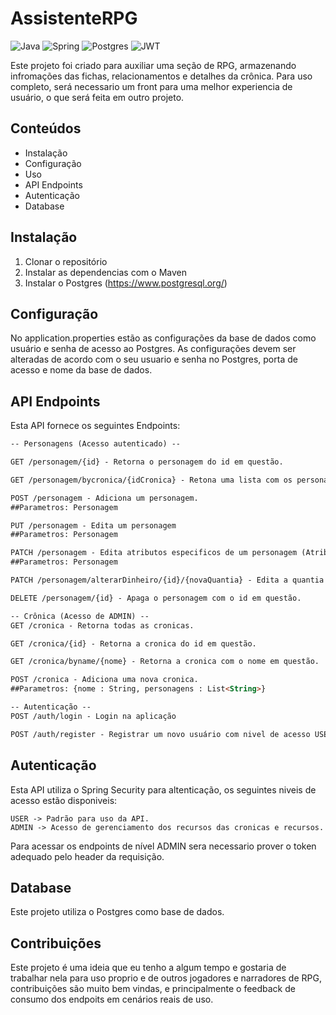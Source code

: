 # AssistenteRPG

![Java](https://img.shields.io/badge/java-%23ED8B00.svg?style=for-the-badge&logo=openjdk&logoColor=white)
![Spring](https://img.shields.io/badge/spring-%236DB33F.svg?style=for-the-badge&logo=spring&logoColor=white)
![Postgres](https://img.shields.io/badge/postgres-%23316192.svg?style=for-the-badge&logo=postgresql&logoColor=white)
![JWT](https://img.shields.io/badge/JWT-black?style=for-the-badge&logo=JSON%20web%20tokens)

Este projeto foi criado para auxiliar uma seção de RPG, armazenando infromações das fichas, relacionamentos e detalhes da crônica.
Para uso completo, será necessario um front para uma melhor experiencia de usuário, o que será feita em outro projeto.

## Conteúdos
- Instalação
- Configuração
- Uso
- API Endpoints
- Autenticação
- Database

## Instalação

1. Clonar o repositório
2. Instalar as dependencias com o Maven
3. Instalar o Postgres (https://www.postgresql.org/)

## Configuração
No application.properties estão as configurações da base de dados como usuário e senha de acesso ao Postgres.
As configurações devem ser alteradas de acordo com o seu usuario e senha no Postgres, porta de acesso e nome da base de dados.

## API Endpoints
Esta API fornece os seguintes Endpoints:

```markdown
-- Personagens (Acesso autenticado) --

GET /personagem/{id} - Retorna o personagem do id em questão.

GET /personagem/bycronica/{idCronica} - Retona uma lista com os personagens na cronica em questão.

POST /personagem - Adiciona um personagem.
##Parametros: Personagem

PUT /personagem - Edita um personagem
##Parametros: Personagem

PATCH /personagem - Edita atributos especificos de um personagem (Atributo de dinheiro não pode ser alterado neste endpoint)
##Parametros: Personagem

PATCH /personagem/alterarDinheiro/{id}/{novaQuantia} - Edita a quantia de dinheiro do personagem com o id em questão.

DELETE /personagem/{id} - Apaga o personagem com o id em questão.

-- Crônica (Acesso de ADMIN) --
GET /cronica - Retorna todas as cronicas.

GET /cronica/{id} - Retorna a cronica do id em questão.

GET /cronica/byname/{nome} - Retorna a cronica com o nome em questão.

POST /cronica - Adiciona uma nova cronica.
##Parametros: {nome : String, personagens : List<String>}

-- Autenticação --
POST /auth/login - Login na aplicação

POST /auth/register - Registrar um novo usuário com nivel de acesso USER.
```

## Autenticação
Esta API utiliza o Spring Security para altenticação, os seguintes niveis de acesso estão disponiveis:

```
USER -> Padrão para uso da API.
ADMIN -> Acesso de gerenciamento dos recursos das cronicas e recursos.
```

Para acessar os endpoints de nível ADMIN sera necessario prover o token adequado pelo header da requisição.

## Database
Este projeto utiliza o Postgres como base de dados.

## Contribuições
Este projeto é uma ideia que eu tenho a algum tempo e gostaria de trabalhar nela para uso proprio e de outros jogadores e narradores de RPG,
contribuições são muito bem vindas, e principalmente o feedback de consumo dos endpoits em cenários reais de uso.


